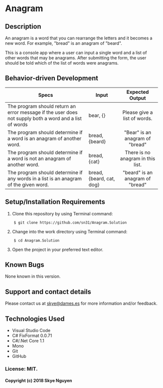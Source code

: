 # Anagram

## Description

An anagram is a word that you can rearrange the letters and it becomes a new word. For example, "bread" is an anagram of "beard". 

This is a console app where a user can input a single word and a list of other words that may be anagrams. After submitting the form, the user should be told which of the list of words were anagrams.

## Behavior-driven Development

| Specs    |  Input | Expected Output    
| ------------- |------------- |:-------------:|
| The program should return an error message if the user does not supply both a word and a list of words | bear, {} | Please give a list of words.
| The program should determine if a word is an anagram of another word. | bread, {beard} | "Bear" is an anagram of "bread"
| The program should determine if a word is not an anagram of another word. | bread, {cat} | There is no anagram in this list.
| The program should determine if any words in a list is an anagram of the given word. | bread, {beard, cat, dog} | "beard" is an anagram of "bread"

## Setup/Installation Requirements

1. Clone this repository by using Terminal command:
```
    $ git clone https://github.com/sn31/Anagram.Solution
```
2. Change into the work directory using Terminal command:
```
    $ cd Anagram.Solution
```
3. Open the project in your preferred text editor.


## Known Bugs

None known in this version.

## Support and contact details

Please contact us at skye@dames.es for more information and/or feedback.

## Technologies Used

* Visual Studio Code
* C# FixFormat 0.0.71
* C#/.Net Core 1.1
* Mono
* Git
* GitHub

### License: MIT.

#### Copyright (c) 2018 Skye Nguyen
